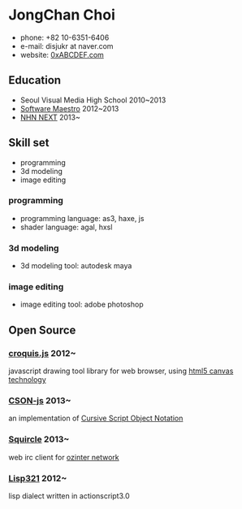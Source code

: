 JongChan Choi
===
 * phone: +82 10-6351-6406
 * e-mail: disjukr at naver.com
 * website: [0xABCDEF.com](http://0xabcdef.com/)


Education
---
 * Seoul Visual Media High School 2010~2013
 * [Software Maestro](http://www.swmaestro.kr/) 2012~2013
 * [NHN NEXT](http://www.nhnnext.org/) 2013~


Skill set
---
 * programming
 * 3d modeling
 * image editing

### programming
 * programming language: as3, haxe, js
 * shader language: agal, hxsl

### 3d modeling
 * 3d modeling tool: autodesk maya

### image editing
 * image editing tool: adobe photoshop


Open Source
---
### [croquis.js](https://github.com/disjukr/croquis.js) 2012~
javascript drawing tool library for web browser,
using [html5 canvas technology](https://developer.mozilla.org/en-US/docs/HTML/Canvas)

### [CSON-js](https://github.com/disjukr/CSON-js) 2013~
an implementation of [Cursive Script Object Notation](https://github.com/lifthrasiir/cson)

### [Squircle](https://github.com/disjukr/Squircle) 2013~
web irc client for [ozinter network](http://ozinger.org/)

### [Lisp321](https://github.com/disjukr/Lisp321) 2012~
lisp dialect written in actionscript3.0